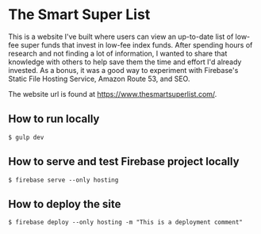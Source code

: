 # The Smart Super List

This is a website I've built where users can view an up-to-date list of 
low-fee super funds that invest in low-fee index funds. After spending 
hours of research and not finding a lot of information, I wanted to share 
that knowledge with others to help save them the time and effort I'd 
already invested. As a bonus, it was a good way to experiment with 
Firebase's Static File Hosting Service, Amazon Route 53, and SEO.

The website url is found at https://www.thesmartsuperlist.com/.

## How to run locally

```
$ gulp dev
```

## How to serve and test Firebase project locally

```
$ firebase serve --only hosting
```

## How to deploy the site

```
$ firebase deploy --only hosting -m "This is a deployment comment"
```
